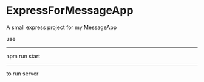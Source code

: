 # ExpressForMessageApp
A small express project for my MessageApp

use 
***
npm run start
***
to run server
